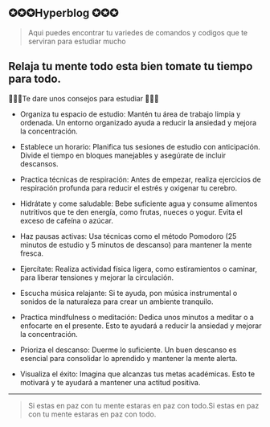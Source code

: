 ✪✪✪Hyperblog ✪✪✪
------------

> Aqui puedes encontrar tu variedes de comandos y codigos que te serviran para estudiar mucho 


Relaja tu mente todo esta bien tomate tu tiempo para todo.
------------
🍏🍏🍏Te dare unos consejos para estudiar 🍏🍏🍏

- Organiza tu espacio de estudio: Mantén tu área de trabajo limpia y ordenada. Un entorno organizado ayuda a reducir la ansiedad y mejora la concentración.

- Establece un horario: Planifica tus sesiones de estudio con anticipación. Divide el tiempo en bloques manejables y asegúrate de incluir descansos.

- Practica técnicas de respiración: Antes de empezar, realiza ejercicios de respiración profunda para reducir el estrés y oxigenar tu cerebro.

- Hidrátate y come saludable: Bebe suficiente agua y consume alimentos nutritivos que te den energía, como frutas, nueces o yogur. Evita el exceso de cafeína o azúcar.

- Haz pausas activas: Usa técnicas como el método Pomodoro (25 minutos de estudio y 5 minutos de descanso) para mantener la mente fresca.

- Ejercítate: Realiza actividad física ligera, como estiramientos o caminar, para liberar tensiones y mejorar la circulación.

- Escucha música relajante: Si te ayuda, pon música instrumental o sonidos de la naturaleza para crear un ambiente tranquilo.

- Practica mindfulness o meditación: Dedica unos minutos a meditar o a enfocarte en el presente. Esto te ayudará a reducir la ansiedad y mejorar la concentración.

- Prioriza el descanso: Duerme lo suficiente. Un buen descanso es esencial para consolidar lo aprendido y mantener la mente alerta.

- Visualiza el éxito: Imagina que alcanzas tus metas académicas. Esto te motivará y te ayudará a mantener una actitud positiva.

------------
> Si estas en paz con tu mente estaras en paz con todo.Si estas en paz con tu mente estaras en paz con todo.